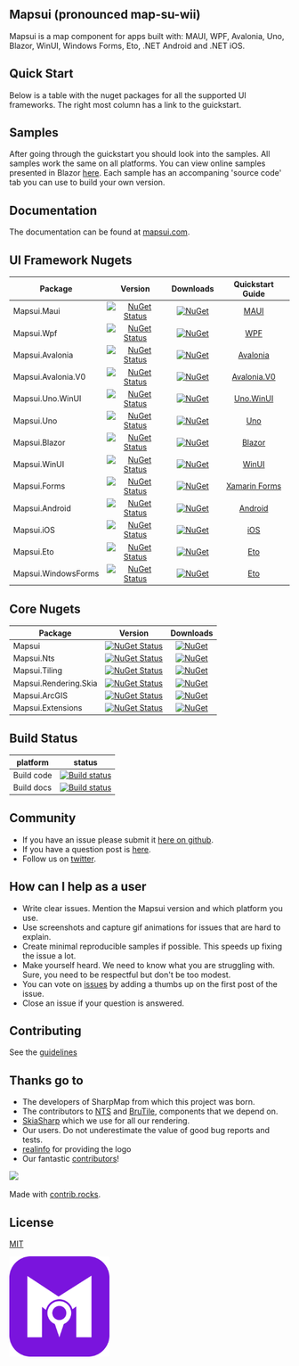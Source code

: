 ## Mapsui (pronounced map-su-wii)

Mapsui is a map component for apps built with: MAUI, WPF, Avalonia, Uno, Blazor, WinUI, Windows Forms, Eto, .NET Android and .NET iOS. 

## Quick Start
Below is a table with the nuget packages for all the supported UI frameworks. The right most column has a link to the guickstart.

## Samples
After going through the guickstart you should look into the samples. All samples work the same on all platforms. You can view online samples presented in Blazor [here](https://mapsui.com/samples/). Each sample has an accompaning 'source code' tab you can use to build your own version. 

## Documentation
The documentation can be found at [mapsui.com](https://mapsui.com).

## UI Framework Nugets

| Package | Version  | Downloads | Quickstart Guide |
| ---------------|:-------------:|:-------------:|:------------------------------------------------------------------------------------:|
| Mapsui.Maui   | [![NuGet Status](https://img.shields.io/nuget/v/Mapsui.Maui.svg?style=flat)](https://www.nuget.org/packages/Mapsui.Maui/) | [![NuGet](https://img.shields.io/nuget/dt/Mapsui.Maui.svg)](https://www.nuget.org/packages/Mapsui.Maui) |          [MAUI](https://mapsui.com/documentation/getting-started-maui.html)          |
| Mapsui.Wpf     | [![NuGet Status](https://img.shields.io/nuget/v/Mapsui.Wpf.svg?style=flat)](https://www.nuget.org/packages/Mapsui.Wpf/) |[![NuGet](https://img.shields.io/nuget/dt/Mapsui.Wpf.svg)](https://www.nuget.org/packages/Mapsui.Wpf) |           [WPF](https://mapsui.com/documentation/getting-started-wpf.html)           |
| Mapsui.Avalonia     | [![NuGet Status](https://img.shields.io/nuget/v/Mapsui.Avalonia.svg?style=flat)](https://www.nuget.org/packages/Mapsui.Avalonia/) |[![NuGet](https://img.shields.io/nuget/dt/Mapsui.Avalonia.svg)](https://www.nuget.org/packages/Mapsui.Avalonia) |      [Avalonia](https://mapsui.com/documentation/getting-started-avalonia.html)      |
| Mapsui.Avalonia.V0     | [![NuGet Status](https://img.shields.io/nuget/v/Mapsui.Avalonia.V0.svg?style=flat)](https://www.nuget.org/packages/Mapsui.Avalonia.V0/) |[![NuGet](https://img.shields.io/nuget/dt/Mapsui.Avalonia.V0.svg)](https://www.nuget.org/packages/Mapsui.Avalonia.V0) |      [Avalonia.V0](https://mapsui.com/documentation/getting-started-avalonia.html)      |
| Mapsui.Uno.WinUI     | [![NuGet Status](https://img.shields.io/nuget/v/Mapsui.Uno.WinUI.svg?style=flat)](https://www.nuget.org/packages/Mapsui.Uno.WinUI/) |[![NuGet](https://img.shields.io/nuget/dt/Mapsui.Uno.WinUI.svg)](https://www.nuget.org/packages/Mapsui.Uno.WinUI) |     [Uno.WinUI](https://mapsui.com/documentation/getting-started-uno-winui.html)     |
| Mapsui.Uno     | [![NuGet Status](https://img.shields.io/nuget/v/Mapsui.Uno.svg?style=flat)](https://www.nuget.org/packages/Mapsui.Uno/) |[![NuGet](https://img.shields.io/nuget/dt/Mapsui.Uno.svg)](https://www.nuget.org/packages/Mapsui.Uno) |           [Uno](https://mapsui.com/documentation/getting-started-uno.html)           |
| Mapsui.Blazor     | [![NuGet Status](https://img.shields.io/nuget/v/Mapsui.Blazor.svg?style=flat)](https://www.nuget.org/packages/Mapsui.Blazor/) |[![NuGet](https://img.shields.io/nuget/dt/Mapsui.Blazor.svg)](https://www.nuget.org/packages/Mapsui.Blazor) |        [Blazor](https://mapsui.com/documentation/getting-started-blazor.html)        |
| Mapsui.WinUI     | [![NuGet Status](https://img.shields.io/nuget/v/Mapsui.WinUI.svg?style=flat)](https://www.nuget.org/packages/Mapsui.WinUI/) |[![NuGet](https://img.shields.io/nuget/dt/Mapsui.WinUI.svg)](https://www.nuget.org/packages/Mapsui.WinUI) |         [WinUI](https://mapsui.com/documentation/getting-started-winui.html)         |
| Mapsui.Forms   | [![NuGet Status](https://img.shields.io/nuget/v/Mapsui.Forms.svg?style=flat)](https://www.nuget.org/packages/Mapsui.Forms/) | [![NuGet](https://img.shields.io/nuget/dt/Mapsui.Forms.svg)](https://www.nuget.org/packages/Mapsui.Forms) | [Xamarin Forms](https://mapsui.com/documentation/getting-started-xamarin-forms.html) |
| Mapsui.Android | [![NuGet Status](https://img.shields.io/nuget/v/Mapsui.Android.svg?style=flat)](https://www.nuget.org/packages/Mapsui.Android/) |[![NuGet](https://img.shields.io/nuget/dt/Mapsui.Android.svg)](https://www.nuget.org/packages/Mapsui.Android) |       [Android](https://mapsui.com/documentation/getting-started-android.html)       |
| Mapsui.iOS     | [![NuGet Status](https://img.shields.io/nuget/v/Mapsui.iOS.svg?style=flat)](https://www.nuget.org/packages/Mapsui.iOS/) |[![NuGet](https://img.shields.io/nuget/dt/Mapsui.iOS.svg)](https://www.nuget.org/packages/Mapsui.iOS) |           [iOS](https://mapsui.com/documentation/getting-started-ios.html)           |
| Mapsui.Eto     | [![NuGet Status](https://img.shields.io/nuget/v/Mapsui.Eto.svg?style=flat)](https://www.nuget.org/packages/Mapsui.Eto/) |[![NuGet](https://img.shields.io/nuget/dt/Mapsui.Eto.svg)](https://www.nuget.org/packages/Mapsui.Eto) |           [Eto](https://mapsui.com/documentation/getting-started-eto.html)           |
| Mapsui.WindowsForms | [![NuGet Status](https://img.shields.io/nuget/v/Mapsui.WindowsForms.svg?style=flat)](https://www.nuget.org/packages/Mapsui.WindowsForms/) |[![NuGet](https://img.shields.io/nuget/dt/Mapsui.WindowsForms.svg)](https://www.nuget.org/packages/Mapsui.WindowsForms) | [Eto](https://mapsui.com/documentation/getting-started-windowsforms.html) |

## Core Nugets

| Package | Version  | Downloads |
| ---------------|:-------------:|:-------------:|
| Mapsui         | [![NuGet Status](https://img.shields.io/nuget/v/Mapsui.svg?style=flat)](https://www.nuget.org/packages/Mapsui/) | [![NuGet](https://img.shields.io/nuget/dt/Mapsui.svg)](https://www.nuget.org/packages/Mapsui) |
| Mapsui.Nts | [![NuGet Status](https://img.shields.io/nuget/v/Mapsui.Nts.svg?style=flat)](https://www.nuget.org/packages/Mapsui.Nts/) | [![NuGet](https://img.shields.io/nuget/dt/Mapsui.Nts.svg)](https://www.nuget.org/packages/Mapsui.Nts) |
| Mapsui.Tiling | [![NuGet Status](https://img.shields.io/nuget/v/Mapsui.Tiling.svg?style=flat)](https://www.nuget.org/packages/Mapsui.Tiling/) | [![NuGet](https://img.shields.io/nuget/dt/Mapsui.Tiling.svg)](https://www.nuget.org/packages/Mapsui.Tiling) |
| Mapsui.Rendering.Skia | [![NuGet Status](https://img.shields.io/nuget/v/Mapsui.Rendering.Skia.svg?style=flat)](https://www.nuget.org/packages/Mapsui.Rendering.Skia/) | [![NuGet](https://img.shields.io/nuget/dt/Mapsui.Rendering.Skia.svg)](https://www.nuget.org/packages/Mapsui.Rendering.Skia) |
| Mapsui.ArcGIS | [![NuGet Status](https://img.shields.io/nuget/v/Mapsui.ArcGIS.svg?style=flat)](https://www.nuget.org/packages/Mapsui.ArcGIS/) | [![NuGet](https://img.shields.io/nuget/dt/Mapsui.ArcGIS.svg)](https://www.nuget.org/packages/Mapsui.ArcGIS) |
| Mapsui.Extensions | [![NuGet Status](https://img.shields.io/nuget/v/Mapsui.Extensions.svg?style=flat)](https://www.nuget.org/packages/Mapsui.Extensions/) | [![NuGet](https://img.shields.io/nuget/dt/Mapsui.Extensions.svg)](https://www.nuget.org/packages/Mapsui.Extensions) |

## Build Status
| platform | status |
| ------------- |:-------------:|
| Build code | [![Build status](https://github.com/mapsui/mapsui/actions/workflows/dotnet.yml/badge.svg)](https://github.com/Mapsui/Mapsui/actions/workflows/dotnet.yml?query=branch%3Amaster) |
| Build docs | [![Build status](https://github.com/mapsui/mapsui/actions/workflows/dotnet-docs.yml/badge.svg)](https://github.com/Mapsui/Mapsui/actions/workflows/dotnet-docs.yml?query=branch%3Amaster) |

## Community
- If you have an issue please submit it [here on github](https://github.com/mapsui/Mapsui/issues).
- If you have a question post is [here](https://github.com/Mapsui/Mapsui/discussions).
- Follow us on [twitter](https://twitter.com/mapsui).

## How can I help as a user
- Write clear issues. Mention the Mapsui version and which platform you use.
- Use screenshots and capture gif animations for issues that are hard to explain.
- Create minimal reproducible samples if possible. This speeds up fixing the issue a lot.
- Make yourself heard. We need to know what you are struggling with. Sure, you need to be respectful but don't be too modest.
- You can vote on [issues](https://github.com/Mapsui/Mapsui/issues?q=is%3Aopen+sort%3Areactions-%2B1-desc) by adding a thumbs up on the first post of the issue.
- Close an issue if your question is answered.

## Contributing
See the [guidelines](http://mapsui.com/documentation/contributors-guidelines.html)

## Thanks go to
- The developers of SharpMap from which this project was born.
- The contributors to [NTS](https://github.com/NetTopologySuite/NetTopologySuite) and [BruTile](https://github.com/BruTile/BruTile), components that we depend on.
- [SkiaSharp](https://github.com/mono/SkiaSharp) which we use for all our rendering.
- Our users. Do not underestimate the value of good bug reports and tests.
- [realinfo](https://github.com/reallinfo) for providing the logo
- Our fantastic [contributors](https://github.com/Mapsui/Mapsui/graphs/contributors)!
<a href="https://github.com/mapsui/mapsui/graphs/contributors">
  <img src="https://contrib.rocks/image?repo=mapsui/mapsui" />
</a>

Made with [contrib.rocks](https://contrib.rocks).

## License

[MIT](LICENSE)

[<p align="left"><img src="logo/png/icon.png" alt="Mapsui" height="180px"></p>](https://mapsui.com)
